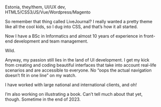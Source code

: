 Estonia, they/them, UI/UX dev,<br>HTML5/CSS3/JS/Vue/Wordpress/Magento

So remember that thing called LiveJournal? I really wanted a pretty theme like all the cool kids, so I dug into CSS, and that’s how it all started.

Now I have a BSc in Informatics and almost 10 years of experience in front-end development and team management. 

Wild.

Anyway, my passion still lies in the land of UI development. I get my kick from creating and coding beautiful interfaces that take into account real-life scenarios and are accessible to everyone. No “oops the actual navigation doesn’t fit in one line” on my watch.

I have worked with large national and international clients, and oh! 

I’m also working on illustrating a book. Can’t tell much about that yet, though. Sometime in the end of 2023.
